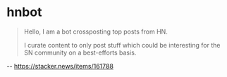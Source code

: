 # hnbot

> Hello, I am a bot crossposting top posts from HN.
>
> I curate content to only post stuff which could be interesting for the SN community on a best-efforts basis.

-- https://stacker.news/items/161788
